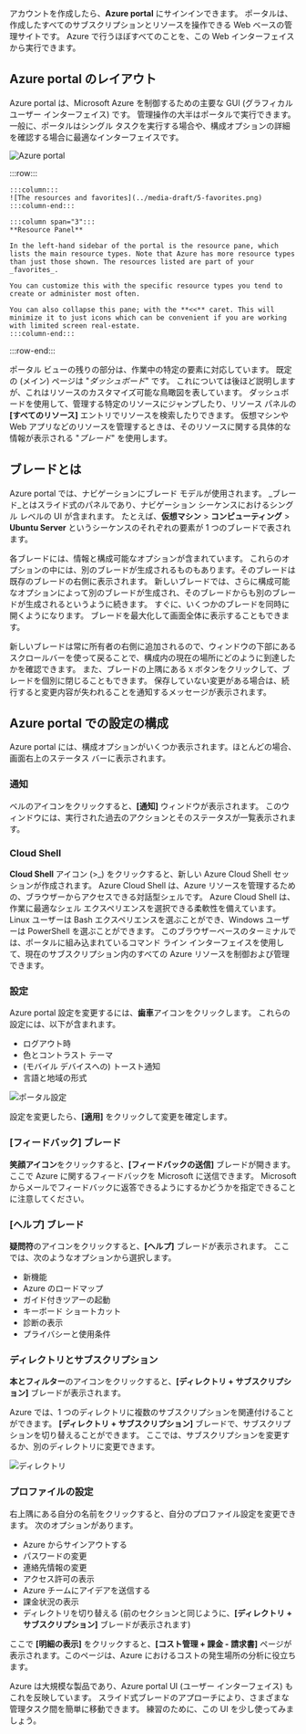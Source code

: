 アカウントを作成したら、**Azure portal** にサインインできます。 ポータルは、作成したすべてのサブスクリプションとリソースを操作できる Web ベースの管理サイトです。 Azure で行うほぼすべてのことを、この Web インターフェイスから実行できます。

## <a name="azure-portal-layout"></a>Azure portal のレイアウト

Azure portal は、Microsoft Azure を制御するための主要な GUI (グラフィカル ユーザー インターフェイス) です。 管理操作の大半はポータルで実行できます。一般に、ポータルはシングル タスクを実行する場合や、構成オプションの詳細を確認する場合に最適なインターフェイスです。

![Azure portal](../media-draft/5-portal.png)

:::row:::

    :::column:::
    ![The resources and favorites](../media-draft/5-favorites.png)
    :::column-end:::

    :::column span="3":::
    **Resource Panel**
    
    In the left-hand sidebar of the portal is the resource pane, which lists the main resource types. Note that Azure has more resource types than just those shown. The resources listed are part of your _favorites_. 

    You can customize this with the specific resource types you tend to create or administer most often. 

    You can also collapse this pane; with the **<<** caret. This will minimize it to just icons which can be convenient if you are working with limited screen real-estate.
    :::column-end:::

:::row-end:::

ポータル ビューの残りの部分は、作業中の特定の要素に対応しています。 既定の (メイン) ページは "_ダッシュボード_" です。 これについては後ほど説明しますが、これはリソースのカスタマイズ可能な鳥瞰図を表しています。 ダッシュボードを使用して、管理する特定のリソースにジャンプしたり、リソース パネルの **[すべてのリソース]** エントリでリソースを検索したりできます。 仮想マシンや Web アプリなどのリソースを管理するときは、そのリソースに関する具体的な情報が表示される "_ブレード_" を使用します。

## <a name="what-is-a-blade"></a>ブレードとは

Azure portal では、ナビゲーションにブレード モデルが使用されます。 _ブレード_とはスライド式のパネルであり、ナビゲーション シーケンスにおけるシングル レベルの UI が含まれます。 たとえば、**仮想マシン**  >  **コンピューティング**  >  **Ubuntu Server** というシーケンスのそれぞれの要素が 1 つのブレードで表されます。

各ブレードには、情報と構成可能なオプションが含まれています。 これらのオプションの中には、別のブレードが生成されるものもあります。そのブレードは既存のブレードの右側に表示されます。 新しいブレードでは、さらに構成可能なオプションによって別のブレードが生成され、そのブレードからも別のブレードが生成されるというように続きます。 すぐに、いくつかのブレードを同時に開くようになります。 ブレードを最大化して画面全体に表示することもできます。

新しいブレードは常に所有者の右側に追加されるので、ウィンドウの下部にあるスクロールバーを使って戻ることで、構成内の現在の場所にどのように到達したかを確認できます。 また、ブレードの上隅にある `X` ボタンをクリックして、ブレードを個別に閉じることもできます。 保存していない変更がある場合は、続行すると変更内容が失われることを通知するメッセージが表示されます。

## <a name="configuring-settings-in-the-azure-portal"></a>Azure portal での設定の構成

Azure portal には、構成オプションがいくつか表示されます。ほとんどの場合、画面右上のステータス バーに表示されます。

### <a name="notifications"></a>通知

ベルのアイコンをクリックすると、**[通知]** ウィンドウが表示されます。 このウィンドウには、実行された過去のアクションとそのステータスが一覧表示されます。

### <a name="cloud-shell"></a>Cloud Shell

**Cloud Shell** アイコン (>_) をクリックすると、新しい Azure Cloud Shell セッションが作成されます。 Azure Cloud Shell は、Azure リソースを管理するための、ブラウザーからアクセスできる対話型シェルです。 Azure Cloud Shell は、作業に最適なシェル エクスペリエンスを選択できる柔軟性を備えています。 Linux ユーザーは Bash エクスペリエンスを選ぶことができ、Windows ユーザーは PowerShell を選ぶことができます。 このブラウザーベースのターミナルでは、ポータルに組み込まれているコマンド ライン インターフェイスを使用して、現在のサブスクリプション内のすべての Azure リソースを制御および管理できます。

### <a name="settings"></a>設定

Azure portal 設定を変更するには、**歯車**アイコンをクリックします。 これらの設定には、以下が含まれます。

- ログアウト時
- 色とコントラスト テーマ
- (モバイル デバイスへの) トースト通知
- 言語と地域の形式

![ポータル設定](../media-draft/5-settings-blade.png)

設定を変更したら、**[適用]** をクリックして変更を確定します。

### <a name="feedback-blade"></a>[フィードバック] ブレード

**笑顔アイコン**をクリックすると、**[フィードバックの送信]** ブレードが開きます。 ここで Azure に関するフィードバックを Microsoft に送信できます。 Microsoft からメールでフィードバックに返答できるようにするかどうかを指定できることに注意してください。

### <a name="help-blade"></a>[ヘルプ] ブレード

**疑問符**のアイコンをクリックすると、**[ヘルプ]** ブレードが表示されます。 ここでは、次のようなオプションから選択します。

- 新機能
- Azure のロードマップ
- ガイド付きツアーの起動
- キーボード ショートカット
- 診断の表示
- プライバシーと使用条件

### <a name="directory-and-subscription"></a>ディレクトリとサブスクリプション

**本とフィルター**のアイコンをクリックすると、**[ディレクトリ + サブスクリプション]** ブレードが表示されます。

Azure では、1 つのディレクトリに複数のサブスクリプションを関連付けることができます。 **[ディレクトリ + サブスクリプション]** ブレードで、サブスクリプションを切り替えることができます。 ここでは、サブスクリプションを変更するか、別のディレクトリに変更できます。

![ディレクトリ](../media-draft/5-directory-blade.png)

### <a name="profile-settings"></a>プロファイルの設定

右上隅にある自分の名前をクリックすると、自分のプロファイル設定を変更できます。
次のオプションがあります。

- Azure からサインアウトする
- パスワードの変更
- 連絡先情報の変更
- アクセス許可の表示
- Azure チームにアイデアを送信する
- 課金状況の表示
- ディレクトリを切り替える (前のセクションと同じように、**[ディレクトリ + サブスクリプション]** ブレードが表示されます)

ここで **[明細の表示]** をクリックすると、**[コスト管理 + 課金 - 請求書]** ページが表示されます。このページは、Azure におけるコストの発生場所の分析に役立ちます。

Azure は大規模な製品であり、Azure portal UI (ユーザー インターフェイス) もこれを反映しています。 スライド式ブレードのアプローチにより、さまざまな管理タスク間を簡単に移動できます。 練習のために、この UI を少し使ってみましょう。